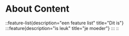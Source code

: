 # About Content

::feature-list{description="een feature list" title="Dit is"}
  :::feature{description="is leuk" title="je moeder"}
  :::
::
